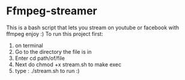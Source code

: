 # Ffmpeg-streamer
This is a bash script that lets you stream on youtube or facebook with ffmpeg  enjoy :)
To run this project first:
1. on terminal
2. Go to the directory the file is in
3. Enter cd path/of/file
4. Next do chmod +x stream.sh to make exec
5. type : ./stream.sh to run :)

